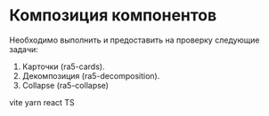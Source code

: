 Композиция компонентов
===

Необходимо выполнить и предоставить на проверку следующие задачи:

1. Карточки (ra5-cards).
2. Декомпозиция (ra5-decomposition).
3. Collapse (ra5-collapse)

vite yarn react TS
